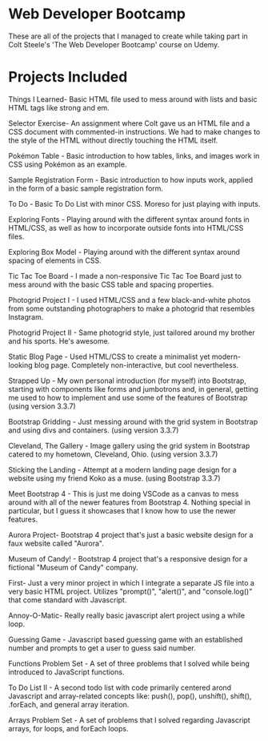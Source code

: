 # Web Developer Bootcamp

These are all of the projects that I managed to create while taking part in Colt Steele's 'The Web Developer Bootcamp' course on Udemy.   

# Projects Included

Things I Learned- Basic HTML file used to mess around with lists and basic HTML tags like strong and em.

Selector Exercise- An assignment where Colt gave us an HTML file and a CSS document with commented-in instructions. We had to make changes to the style of the HTML without directly touching the HTML itself. 

Pokémon Table - Basic introduction to how tables, links, and images work in CSS using Pokémon as an example.    

Sample Registration Form - Basic introduction to how inputs work, applied in the form of a basic sample registration form.

To Do - Basic To Do List with minor CSS. Moreso for just playing with inputs. 

Exploring Fonts - Playing around with the different syntax around fonts in HTML/CSS, as well as how to incorporate outside fonts into HTML/CSS files. 

Exploring Box Model - Playing around with the different syntax around spacing of elements in CSS. 

Tic Tac Toe Board - I made a non-responsive Tic Tac Toe Board just to mess around with the basic CSS table and spacing properties.  

Photogrid Project I - I used HTML/CSS and a few black-and-white photos from some outstanding photographers to make a photogrid that resembles Instagram.

Photogrid Project II - Same photogrid style, just tailored around my brother and his sports. He's awesome.  

Static Blog Page - Used HTML/CSS to create a minimalist yet modern-looking blog page. Completely non-interactive, but cool nevertheless. 

Strapped Up - My own personal introduction (for myself) into Bootstrap, starting with components like forms and jumbotrons and, in general, getting me used to how to implement and use some of the features of Bootstrap (using version 3.3.7)

Bootstrap Gridding - Just messing around with the grid system in Bootstrap and using divs and containers. (using version 3.3.7)

Cleveland, The Gallery - Image gallery using the grid system in Bootstrap catered to my hometown, Cleveland, Ohio. (using version 3.3.7)

Sticking the Landing - Attempt at a modern landing page design for a website using my friend Koko as a muse. (using Bootstrap 3.3.7)

Meet Bootstrap 4 - This is just me doing VSCode as a canvas to mess around with all of the newer features from Bootstrap 4. Nothing special in particular, but I guess it showcases that I know how to use the newer features. 

Aurora Project- Bootstrap 4 project that's just a basic website design for a faux website called "Aurora".  

Museum of Candy! - Bootstrap 4 project that's a responsive design for a fictional "Museum of Candy" company. 

First- Just a very minor project in which I integrate a separate JS file into a very basic HTML project. Utilizes "prompt()", "alert()", and "console.log()" that come standard with Javascript. 

Annoy-O-Matic- Really really basic javascript alert project using a while loop. 

Guessing Game - Javascript based guessing game with an established number and prompts to get a user to guess said number. 

Functions Problem Set - A set of three problems that I solved while being introduced to JavaScript functions. 

To Do List II - A second todo list with code primarily centered arond Javascript and array-related concepts like: push(), pop(), unshift(), shift(), .forEach, and general array iteration. 

Arrays Problem Set - A set of problems that I solved regarding Javascript arrays, for loops, and forEach loops. 